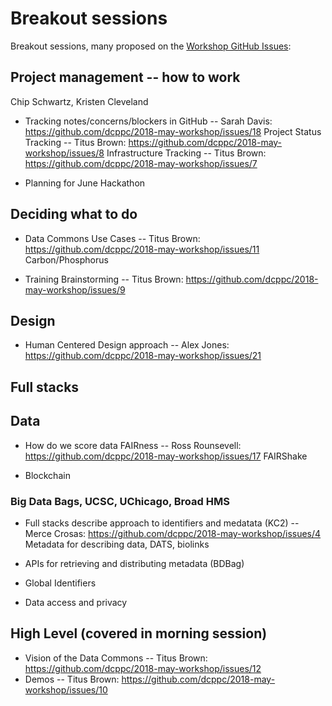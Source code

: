 # Breakout sessions

Breakout sessions, many proposed on the [Workshop GitHub
Issues](https://github.com/dcppc/2018-may-workshop/issues):

## Project management -- how to work

Chip Schwartz, Kristen Cleveland

- Tracking notes/concerns/blockers in GitHub -- Sarah Davis:
  https://github.com/dcppc/2018-may-workshop/issues/18
  Project Status Tracking -- Titus Brown:
  https://github.com/dcppc/2018-may-workshop/issues/8
  Infrastructure Tracking -- Titus Brown:
  https://github.com/dcppc/2018-may-workshop/issues/7

- Planning for June Hackathon

## Deciding what to do

- Data Commons Use Cases -- Titus Brown:
  https://github.com/dcppc/2018-may-workshop/issues/11
  Carbon/Phosphorus

- Training Brainstorming -- Titus Brown:
  https://github.com/dcppc/2018-may-workshop/issues/9

## Design

- Human Centered Design approach -- Alex Jones:
  https://github.com/dcppc/2018-may-workshop/issues/21

## Full stacks

## Data

- How do we score data FAIRness -- Ross Rounsevell:
  https://github.com/dcppc/2018-may-workshop/issues/17
  FAIRShake

- Blockchain

### Big Data Bags, UCSC, UChicago, Broad HMS

- Full stacks describe approach to identifiers and medatata (KC2) -- Merce Crosas:
  https://github.com/dcppc/2018-may-workshop/issues/4
  Metadata for describing data, DATS, biolinks

- APIs for retrieving and distributing metadata (BDBag)

- Global Identifiers

- Data access and privacy

## High Level (covered in morning session)

- Vision of the Data Commons -- Titus Brown:
  https://github.com/dcppc/2018-may-workshop/issues/12
- Demos -- Titus Brown:
  https://github.com/dcppc/2018-may-workshop/issues/10
